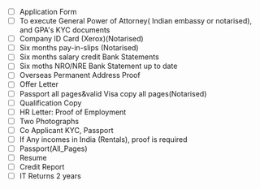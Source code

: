 - [ ] Application Form
- [ ] To execute General Power of Attorney( Indian embassy or notarised), and GPA's KYC documents
- [ ] Company ID Card (Xerox)(Notarised)
- [ ] Six months pay-in-slips (Notarised)
- [ ] Six months salary credit Bank Statements
- [ ] Six moths NRO/NRE Bank Statement up to date
- [ ] Overseas Permanent Address Proof
- [ ] Offer Letter
- [ ] Passport all pages&valid Visa copy all pages(Notarised)
- [ ] Qualification Copy
- [ ] HR Letter: Proof of Employment
- [ ] Two Photographs
- [ ] Co Applicant KYC, Passport
- [ ] If Any incomes in India (Rentals), proof is required
- [ ] Passport(All_Pages)
- [ ] Resume
- [ ] Credit Report
- [ ] IT Returns 2 years